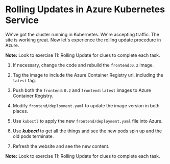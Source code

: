 Rolling Updates in Azure Kubernetes Service
===========================================

We've got the cluster running in Kubernetes. We're accepting traffic. The site is working great. Now let's experience the rolling update procedure in Azure.

**Note:** Look to exercise 11: Rolling Update for clues to complete each task.

1. If necessary, change the code and rebuild the `frontend:0.2` image.

2. Tag the image to include the Azure Container Registry url, including the `latest` tag.

3. Push both the `frontend:0.2` and `frontend:latest` images to Azure Container Registry.

4. Modify `frontend/deployment.yaml` to update the image version in both places.

5. Use `kubectl` to apply the new `frontend/deployment.yaml` file into Azure.

6. Use ***kubectl*** to get all the things and see the new pods spin up and the old pods terminate.

7. Refresh the website and see the new content.

**Note:** Look to exercise 11: Rolling Update for clues to complete each task.

